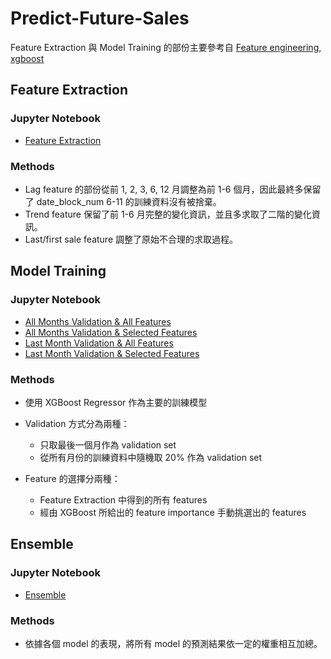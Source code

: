 # Predict-Future-Sales
Feature Extraction 與 Model Training 的部份主要參考自 [Feature engineering, xgboost](https://www.kaggle.com/dlarionov/feature-engineering-xgboost)

## Feature Extraction

### Jupyter Notebook
- [Feature Extraction](https://nbviewer.jupyter.org/github/jason53415/Predict-Future-Sales/blob/master/Feature%20Extraction.ipynb)

### Methods
- Lag feature 的部份從前 1, 2, 3, 6, 12 月調整為前 1-6 個月，因此最終多保留了 date_block_num 6-11 的訓練資料沒有被捨棄。
- Trend feature 保留了前 1-6 月完整的變化資訊，並且多求取了二階的變化資訊。
- Last/first sale feature 調整了原始不合理的求取過程。

## Model Training

### Jupyter Notebook
- [All Months Validation & All Features](https://nbviewer.jupyter.org/github/jason53415/Predict-Future-Sales/blob/master/Training_val-all_all.ipynb)
- [All Months Validation & Selected Features](https://nbviewer.jupyter.org/github/jason53415/Predict-Future-Sales/blob/master/Training_val-all_select.ipynb)
- [Last Month Validation & All Features](https://nbviewer.jupyter.org/github/jason53415/Predict-Future-Sales/blob/master/Training_val1_all.ipynb)
- [Last Month Validation & Selected Features](https://nbviewer.jupyter.org/github/jason53415/Predict-Future-Sales/blob/master/Training_val1_select.ipynb)

### Methods
- 使用 XGBoost Regressor 作為主要的訓練模型

- Validation 方式分為兩種：
  - 只取最後一個月作為 validation set
  - 從所有月份的訓練資料中隨機取 20% 作為 validation set

- Feature 的選擇分兩種：
  - Feature Extraction 中得到的所有 features
  - 經由 XGBoost 所給出的 feature importance 手動挑選出的 features
  
## Ensemble

### Jupyter Notebook
- [Ensemble](https://nbviewer.jupyter.org/github/jason53415/Predict-Future-Sales/blob/master/Ensemble.ipynb)

### Methods
- 依據各個 model 的表現，將所有 model 的預測結果依一定的權重相互加總。
